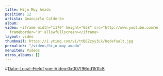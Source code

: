 ```yaml
---
title: Hijo Muy Amado
position: 12
artista: Geancarlo Calderón
album: 
video: <iframe width="1170" height="658" src="http://www.youtube.com/embed/ttBEZzyy3Lk?rel=0"
  frameborder="0" allowfullscreen></iframe>
layout: video
thumbnail: https://i.ytimg.com/vi/ttBEZzyy3Lk/hqdefault.jpg
permalink: "/videos/hijo-muy-amado"
menuitem: Vídeos
otros_albums: []
---
```


#<Dato::Local::FieldType::Video:0x007f96dd151fc8>